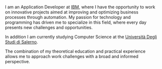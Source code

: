 I am an Application Developer at [IBM](http://ibm.com), where I have the opportunity to work on innovative projects aimed at improving and optimizing business processes through automation. My passion for technology and programming has driven me to specialize in this field, where every day presents new challenges and opportunities.

In addition I am currently studying Computer Science at the [Università Degli Studi di Salerno](http://unisa.it). 

The combination of my theoretical education and practical experience allows me to approach work challenges with a broad and informed perspective.
